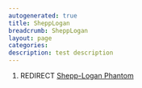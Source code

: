 ```yaml
---
autogenerated: true
title: SheppLogan
breadcrumb: SheppLogan
layout: page
categories: 
description: test description
---
```


1.  REDIRECT [Shepp-Logan Phantom](Shepp-Logan_Phantom "wikilink")
